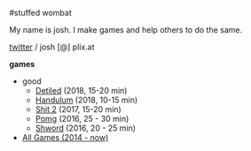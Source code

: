 #stuffed wombat

My name is josh. I make games and help others to do the same.

<a href="https://twitter.com/wombatstuff" target="_blank">twitter</a> / josh [@] plix.at

**games**
- good
  - <a href="https://www.newgrounds.com/portal/view/722470" target="_blank">Detiled</a> (2018, 15-20 min)
  - <a href="https://www.newgrounds.com/portal/view/715081" target="_blank">Handulum</a> (2018, 10-15 min)
  - <a href="https://www.newgrounds.com/portal/view/700013" target="_blank">Shit 2</a> (2017, 15-20 min)
  - <a href="https://www.newgrounds.com/portal/view/683949" target="_blank">Pomg</a> (2016, 25 - 30 min)
  - <a href="https://www.newgrounds.com/portal/view/678184" target="_blank">Shword</a> (2016, 20 - 25 min)
- <a href="https://stuffedwombat.newgrounds.com/games/" target="_blank">All Games (2014 - now)</a>
